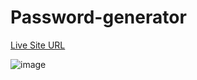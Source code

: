 # Password-generator  
[Live Site URL](https://password-generator-2510.netlify.app/)  

![image](https://user-images.githubusercontent.com/98336593/195159463-67c0ae28-7046-411a-b1f7-6927c686fbac.png)
